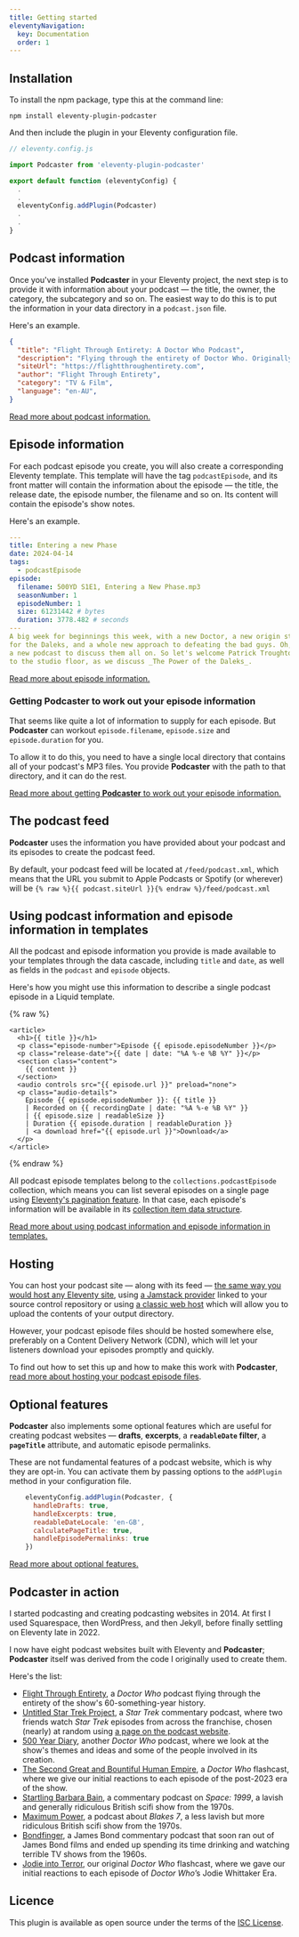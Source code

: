 ```yaml
---
title: Getting started
eleventyNavigation:
  key: Documentation
  order: 1
---
```

## Installation

To install the npm package, type this at the command line:

```shell
npm install eleventy-plugin-podcaster
```

And then include the plugin in your Eleventy configuration file.

```javascript
// eleventy.config.js

import Podcaster from 'eleventy-plugin-podcaster'

export default function (eleventyConfig) {
  .
  .
  eleventyConfig.addPlugin(Podcaster)
  .
  .
}
```

## Podcast information

Once you've installed **Podcaster** in your Eleventy project, the next step is to provide it with information about your podcast — the title, the owner, the category, the subcategory and so on. The easiest way to do this is to put the information in your data directory in a `podcast.json` file.

Here's an example.

```json
{
  "title": "Flight Through Entirety: A Doctor Who Podcast",
  "description": "Flying through the entirety of Doctor Who. Originally with cake, but now with guests.",
  "siteUrl": "https://flightthroughentirety.com",
  "author": "Flight Through Entirety",
  "category": "TV & Film",
  "language": "en-AU",
}
```

[Read more about podcast information.](podcast-information.md)

## Episode information

For each podcast episode you create, you will also create a corresponding Eleventy template. This template will have the tag `podcastEpisode`, and its front matter will contain the information about the episode — the title, the release date, the episode number, the filename and so on. Its content will contain the episode's show notes.

Here's an example.

```yaml
---
title: Entering a new Phase
date: 2024-04-14
tags:
  - podcastEpisode
episode:
  filename: 500YD S1E1, Entering a New Phase.mp3
  seasonNumber: 1
  episodeNumber: 1
  size: 61231442 # bytes
  duration: 3778.482 # seconds
---
A big week for beginnings this week, with a new Doctor, a new origin story
for the Daleks, and a whole new approach to defeating the bad guys. Oh, and
a new podcast to discuss them all on. So let's welcome Patrick Troughton 
to the studio floor, as we discuss _The Power of the Daleks_.
```

[Read more about episode information.](episode-information.md)

### Getting **Podcaster** to work out your episode information

That seems like quite a lot of information to supply for each episode. But **Podcaster** can workout `episode.filename`, `episode.size` and `episode.duration` for you.

To allow it to do this, you need to have a single local directory that contains all of your podcast's MP3 files. You provide **Podcaster** with the path to that directory, and it can do the rest.

[Read more about getting **Podcaster** to work out your episode information.](filename-size-and-duration.md)

## The podcast feed

**Podcaster** uses the information you have provided about your podcast and its episodes to create the podcast feed.

By default, your podcast feed will be located at `/feed/podcast.xml`, which means that the URL you submit to Apple Podcasts or Spotify (or wherever) will be `{% raw %}{{ podcast.siteUrl }}{% endraw %}/feed/podcast.xml`

## Using podcast information and episode information in templates

All the podcast and episode information you provide is made available to your templates through the data cascade, including `title` and `date`, as well as fields in the `podcast` and `episode` objects.

Here's how you might use this information to describe a single podcast episode in a Liquid template.

{% raw %}

```liquid
<article>
  <h1>{{ title }}</h1>
  <p class="episode-number">Episode {{ episode.episodeNumber }}</p>
  <p class="release-date">{{ date | date: "%A %-e %B %Y" }}</p>
  <section class="content">
    {{ content }}
  </section>
  <audio controls src="{{ episode.url }}" preload="none">
  <p class="audio-details">
    Episode {{ episode.episodeNumber }}: {{ title }}
    | Recorded on {{ recordingDate | date: "%A %-e %B %Y" }}
    | {{ episode.size | readableSize }}
    | Duration {{ episode.duration | readableDuration }}
    | <a download href="{{ episode.url }}">Download</a>
  </p>
</article>
```

{% endraw %}

All podcast episode templates belong to the `collections.podcastEpisode` collection, which means you can list several episodes on a single page using [Eleventy's pagination feature][pagination]. In that case, each episode's  information will be available in its [collection item data structure][item].

[pagination]: https://www.11ty.dev/docs/pagination/
[item]: https://www.11ty.dev/docs/collections/#collection-item-data-structure

[Read more about using podcast information and episode information in templates.](information-in-templates.md)

## Hosting

You can host your podcast site — along with its feed — [the same way you would host any Eleventy site][hosting], using [a Jamstack provider][] linked to your source control repository or using [a classic web host][] which will allow you to upload the contents of your output directory.

[hosting]: https://www.11ty.dev/docs/deployment/
[a Jamstack provider]: https://www.11ty.dev/docs/deployment/#jamstack-providers
[a classic web host]: https://www.11ty.dev/docs/deployment/#classic-web-hosts

However, your podcast episode files should be hosted somewhere else, preferably on a Content Delivery Network (CDN), which will let your listeners download your episodes promptly and quickly.

To find out how to set this up and how to make this work with **Podcaster**, [read more about hosting your podcast episode files][episode-file-hosting].

[episode-file-hosting]: hosting.md

## Optional features

**Podcaster** also implements some optional features which are useful for creating podcast websites — **drafts**,  **excerpts**, a **`readableDate` filter**, a **`pageTitle`** attribute, and automatic episode permalinks.

These are not fundamental features of a podcast website, which is why they are opt-in. You can activate them by passing options to the `addPlugin` method in your configuration file.

```javascript
    eleventyConfig.addPlugin(Podcaster, {
      handleDrafts: true,
      handleExcerpts: true,
      readableDateLocale: 'en-GB',
      calculatePageTitle: true, 
      handleEpisodePermalinks: true
    })
```

[Read more about optional features.](optional-features.md)

## Podcaster in action

I started podcasting and creating podcasting websites in 2014. At first I used Squarespace, then WordPress, and then Jekyll, before finally settling on Eleventy late in 2022.

I now have eight podcast websites built with Eleventy and **Podcaster**;  **Podcaster** itself was derived from the code I originally used to create them.

Here's the list:

- [Flight Through Entirety](https://flightthroughentirety.com), a _Doctor Who_ podcast flying through the entirety of the show's 60-something-year history.
- [Untitled Star Trek Project](https://untitledstartrekproject.com), a _Star Trek_ commentary podcast, where two friends watch _Star Trek_ episodes from across the franchise, chosen (nearly) at random using [a page on the podcast website](https://untitledstartrekproject.com/randomiser).
- [500 Year Diary](https://500yeardiary.com), another _Doctor Who_ podcast, where we look at the show's themes and ideas and some of the people involved in its creation.
- [The Second Great and Bountiful Human Empire](https://thesecondgreatandbountifulhumanempire.com), a _Doctor Who_ flashcast, where we give our initial reactions to each episode of the post-2023 era of the show.
- [Startling Barbara Bain](https://startlingbarbarabain.com), a commentary podcast on _Space: 1999_, a lavish and generally ridiculous British scifi show from the 1970s.
- [Maximum Power](https://maximumpowerpodcast.com), a podcast about _Blakes 7_, a less lavish but more ridiculous British scifi show from the 1970s.
- [Bondfinger](https://bondfinger.com), a James Bond commentary podcast that soon ran out of James Bond films and ended up spending its time drinking and watching terrible TV shows from the 1960s.
- [Jodie into Terror](https://jodieintoterror.com), our original _Doctor Who_ flashcast, where we gave our initial reactions to each episode of _Doctor Who_’s Jodie Whittaker Era.

## Licence

This plugin is available as open source under the terms of the [ISC License](https://opensource.org/licenses/ISC).
